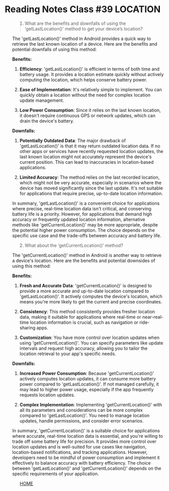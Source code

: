 # Reading Notes Class #39 LOCATION 

<ol>

><li> What are the benefits and downfalls of using the ‘getLastLocation()’ method to get your device’s location?

The 'getLastLocation()' method in Android provides a quick way to retrieve the last known location of a device. Here are the benefits and potential downfalls of using this method:

**Benefits:**

1. **Efficiency**: 'getLastLocation()' is efficient in terms of both time and battery usage. It provides a location estimate quickly without actively computing the location, which helps conserve battery power.

2. **Ease of Implementation**: It's relatively simple to implement. You can quickly obtain a location without the need for complex location update management.

3. **Low Power Consumption**: Since it relies on the last known location, it doesn't require continuous GPS or network updates, which can drain the device's battery.

**Downfalls:**

1. **Potentially Outdated Data**: The major drawback of 'getLastLocation()' is that it may return outdated location data. If no other apps or services have recently requested location updates, the last known location might not accurately represent the device's current position. This can lead to inaccuracies in location-based applications.

2. **Limited Accuracy**: The method relies on the last recorded location, which might not be very accurate, especially in scenarios where the device has moved significantly since the last update. It's not suitable for applications that require precise, up-to-date location information.

In summary, 'getLastLocation()' is a convenient choice for applications where precise, real-time location data isn't critical, and conserving battery life is a priority. However, for applications that demand high accuracy or frequently updated location information, alternative methods like 'getCurrentLocation()' may be more appropriate, despite the potential higher power consumption. The choice depends on the specific use case and the trade-offs between accuracy and battery life.

</li>


><li> What about the ‘getCurrentLocation()’ method?

The 'getCurrentLocation()' method in Android is another way to retrieve a device's location. Here are the benefits and potential downsides of using this method:

**Benefits:**

1. **Fresh and Accurate Data**: 'getCurrentLocation()' is designed to provide a more accurate and up-to-date location compared to 'getLastLocation()'. It actively computes the device's location, which means you're more likely to get the current and precise coordinates.

2. **Consistency**: This method consistently provides fresher location data, making it suitable for applications where real-time or near-real-time location information is crucial, such as navigation or ride-sharing apps.

3. **Customization**: You have more control over location updates when using 'getCurrentLocation()'. You can specify parameters like update intervals and request high accuracy, allowing you to tailor the location retrieval to your app's specific needs.

**Downfalls:**

1. **Increased Power Consumption**: Because 'getCurrentLocation()' actively computes location updates, it can consume more battery power compared to 'getLastLocation()'. If not managed carefully, it may lead to higher power usage, especially if the app frequently requests location updates.

2. **Complex Implementation**: Implementing 'getCurrentLocation()' with all its parameters and considerations can be more complex compared to 'getLastLocation()'. You need to manage location updates, handle permissions, and consider error scenarios.

In summary, 'getCurrentLocation()' is a suitable choice for applications where accurate, real-time location data is essential, and you're willing to trade off some battery life for precision. It provides more control over location updates and is well-suited for use cases like navigation, location-based notifications, and tracking applications. However, developers need to be mindful of power consumption and implement it effectively to balance accuracy with battery efficiency. The choice between 'getLastLocation()' and 'getCurrentLocation()' depends on the specific requirements of your application.

</li>

<ol>

[HOME](../README.md)